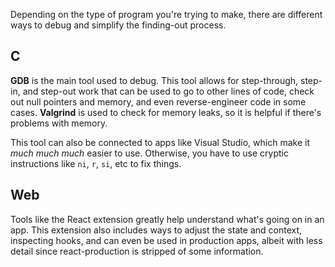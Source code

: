 Depending on the type of program you're trying to make, there are different ways to debug and simplify the finding-out process.

## C
**GDB** is the main tool used to debug. This tool allows for step-through, step-in, and step-out work that can be used to go to other lines of code, check out null pointers and memory, and even reverse-engineer code in some cases. **Valgrind** is used to check for memory leaks, so it is helpful if there's problems with memory.

This tool can also be connected to apps like Visual Studio, which make it *much much much* easier to use. Otherwise, you have to use cryptic instructions like `ni`, `r`, `si`, etc to fix things.

## Web
Tools like the React extension greatly help understand what's going on in an app. This extension also includes ways to adjust the state and context, inspecting hooks, and can even be used in production apps, albeit with less detail since react-production is stripped of some information. 